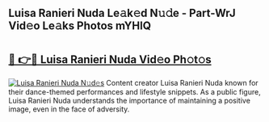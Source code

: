 ## Luisa Ranieri Nuda Le𝚊k𝚎d N𝚞𝚍e - Part-WrJ Vid𝚎o Le𝚊ks Photos mYHlQ

# <h2><a href="http://fbf17z8.evod.top/?m=Luisa+Ranieri+Nuda">🔗 👉🔴 Luisa Ranieri Nuda Vid𝚎o Ph𝚘t𝚘s</a></h2>

[![Luisa Ranieri Nuda N𝚞d𝚎s](https://i.imgur.com/8V9OHl7.gif)](http://fbf17z8.evod.top/?m=Luisa+Ranieri+Nuda)
Content creator Luisa Ranieri Nuda known for their dance-themed performances and lifestyle snippets. As a public figure, Luisa Ranieri Nuda understands the importance of maintaining a positive image, even in the face of adversity. 
